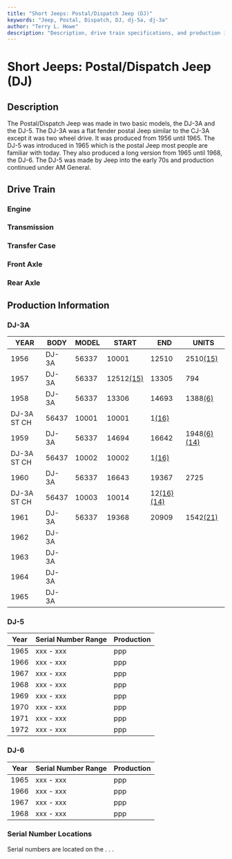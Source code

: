 ```yaml
---
title: "Short Jeeps: Postal/Dispatch Jeep (DJ)"
keywords: "Jeep, Postal, Dispatch, DJ, dj-5a, dj-3a"
author: "Terry L. Howe"
description: "Description, drive train specifications, and production information for the Jeep Postal/Dispatch Jeep (DJ)"
---
```

# Short Jeeps: Postal/Dispatch Jeep (DJ)

## Description

The Postal/Dispatch Jeep was made in two basic models, the DJ-3A and the DJ-5. The DJ-3A was a flat fender postal Jeep similar to the CJ-3A except it was two wheel drive. It was produced from 1956 until 1965. The DJ-5 was introduced in 1965 which is the postal Jeep most people are familiar with today. They also produced a long version from 1965 until 1968, the DJ-6. The DJ-5 was made by Jeep into the early 70s and production continued under AM General. 

## Drive Train

### Engine

### Transmission

### Transfer Case

### Front Axle

### Rear Axle

## Production Information

### DJ-3A

| YEAR        | BODY  | MODEL | START                             | END                                                        | UNITS                                                      |
|-------------|-------|-------|-----------------------------------|------------------------------------------------------------|------------------------------------------------------------|
| 1956        | DJ-3A | 56337 | 10001                             | 12510                                                      | 2510[(15)](/history/index.md#15)                           |
| 1957        | DJ-3A | 56337 | 12512[(15)](/history/index.md#15) | 13305                                                      | 794                                                        |
| 1958        | DJ-3A | 56337 | 13306                             | 14693                                                      | 1388[(6)](/history/index.md#6)                             |
| DJ-3A ST CH | 56437 | 10001 | 10001                             | 1[(16)](/history/index.md#16)                              |                                                            |
| 1959        | DJ-3A | 56337 | 14694                             | 16642                                                      | 1948[(6)](/history/index.md#6)[(14)](/history/index.md#14) |
| DJ-3A ST CH | 56437 | 10002 | 10002                             | 1[(16)](/history/index.md#16)                              |                                                            |
| 1960        | DJ-3A | 56337 | 16643                             | 19367                                                      | 2725                                                       |
| DJ-3A ST CH | 56437 | 10003 | 10014                             | 12[(16)](/history/index.md#16)[(14)](/history/index.md#14) |                                                            |
| 1961        | DJ-3A | 56337 | 19368                             | 20909                                                      | 1542[(21)](/history/index.md#21)                           |
| 1962        | DJ-3A |       |                                   |                                                            |                                                            |
| 1963        | DJ-3A |       |                                   |                                                            |                                                            |
| 1964        | DJ-3A |       |                                   |                                                            |                                                            |
| 1965        | DJ-3A |       |                                   |                                                            |                                                            |

### DJ-5

| Year | Serial Number Range | Production |
|------|---------------------|------------|
| 1965 | xxx - xxx           | ppp        |
| 1966 | xxx - xxx           | ppp        |
| 1967 | xxx - xxx           | ppp        |
| 1968 | xxx - xxx           | ppp        |
| 1969 | xxx - xxx           | ppp        |
| 1970 | xxx - xxx           | ppp        |
| 1971 | xxx - xxx           | ppp        |
| 1972 | xxx - xxx           | ppp        |

### DJ-6

Year | Serial Number Range  | Production  
---|---|---  
1965 | xxx - xxx | ppp  
1966 | xxx - xxx | ppp  
1967 | xxx - xxx | ppp  
1968 | xxx - xxx | ppp  
  
### Serial Number Locations

Serial numbers are located on the . . .